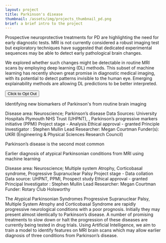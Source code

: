 ```yaml
---
layout: project
title: Parkinson's disease
thumbnail: /assets/img/projects_thumbnail_pd.png
brief: a brief intro to the project
---
```


Prospective neuroprotective treatments for PD are highlighting the need for
early diagnostic tests. MRI is not currently considered a robust imaging test
but exploratory techniques have suggested that dedicated experimental sequences
may be able to detect early pathological brain changes.

We explored whether such changes might be detectable in routine MRI scans by
employing deep learning (DL) methods. This subset of machine learning has
recently shown great promise in diagnostic medical imaging, with its potential
to detect patterns invisible to the human eye. Emerging explainability methods
are allowing DL predictions to be better interpreted.



<a href="{% link pages/optout.md%}">
 <button type="button" class="btn btn-primary btn-lg btn-block">Click to Opt Out</button> 
</a>




Identifying new biomarkers of Parkinson's from routine brain imaging 

Disease area: Neuroscience; Parkinson’s disease
Data Sources: University Hospitals Plymouth NHS Trust (UHPNT), , Parkinson’s progressive markers initiative (PPMI)
Project stage - Analysis
Ethical approval - granted
Principle Investigator : Stephen Mullin
Lead Researcher: Megan Courtman
Funder(s): UKRI (Engineering & Physical Sciences Research Council) 

Parkinson’s disease is the second most common

Earlier diagnosis of atypical Parkinsonian conditions from MRI using machine learning 

Disease area: Neuroscience; Multiple system Atrophy, Corticobasal syndrome, Progressive Supranuclear Palsy 
Project stage - Data collation
Data source: UHPNT, PPMI, Prospect study
Ethical approval - granted
Principal Investigator : Stephen Mullin
Lead Researcher: Megan Courtman
Funder: Rotary Club Holsworthy

The Atypical Parkinsonian Syndromes Progressive Supranuclear Palsy, Multiple System Atrophy and Corticobasal Syndrome are rapidly progressive neurological conditions with a poor prognosis. Initially they may present almost identically to Parkinson’s disease. A number of promising treatments to slow down or halt the progression of these diseases are currently being tested in drug trials. Using Artificial Intelligence, we aim to train a model to identify features on MRI brain scans which may allow earlier diagnosis of three conditions from Parkinson’s disease.   
